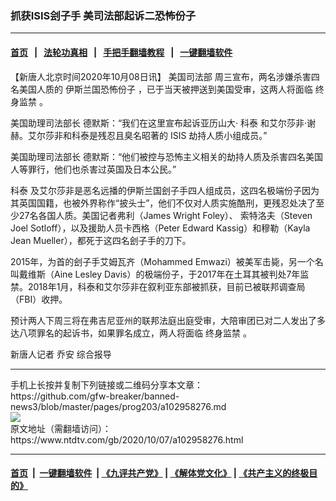### 抓获ISIS刽子手 美司法部起诉二恐怖份子
------------------------

#### [首页](https://github.com/gfw-breaker/banned-news3/blob/master/README.md) &nbsp;&nbsp;|&nbsp;&nbsp; [法轮功真相](https://github.com/begood0513/basic/blob/master/README.md)  &nbsp;&nbsp;|&nbsp;&nbsp; [手把手翻墙教程](https://github.com/gfw-breaker/guides/wiki)  &nbsp;&nbsp;|&nbsp;&nbsp; [一键翻墙软件](https://github.com/gfw-breaker/nogfw/blob/master/README.md)  



<div><div class="post_content" itemprop="articleBody">
 <p>
  【新唐人北京时间2020年10月08日讯】
  <ok href="https://www.ntdtv.com/gb/美国司法部.htm">
   美国司法部
  </ok>
  周三宣布，两名涉嫌杀害四名美国人质的
  <ok href="https://www.ntdtv.com/gb/伊斯兰国恐怖份子.htm">
   伊斯兰国恐怖份子
  </ok>
  ，已于当天被押送到美国受审，这两人将面临
  <ok href="https://www.ntdtv.com/gb/终身监禁.htm">
   终身监禁
  </ok>
  。
 </p>
 <p>
  美国助理司法部长 德默斯：“我们在这里宣布起诉亚历山大·
  <ok href="https://www.ntdtv.com/gb/科泰.htm">
   科泰
  </ok>
  和艾尔莎非·谢赫。艾尔莎非和科泰是残忍且臭名昭著的
  <ok href="https://www.ntdtv.com/gb/isis.htm">
   ISIS
  </ok>
  劫持人质小组成员。”
 </p>
 <p>
  美国助理司法部长 德默斯：“他们被控与恐怖主义相关的劫持人质及杀害四名美国人等罪行，他们也杀害过英国及日本公民。”
 </p>
 <p>
  <ok href="https://www.ntdtv.com/gb/科泰.htm">
   科泰
  </ok>
  及艾尔莎非是恶名远播的伊斯兰国刽子手四人组成员，这四名极端份子因为其英国国籍，也被外界称作“披头士”，他们不仅对人质实施酷刑，更残忍处决了至少27名各国人质。美国记者弗利（James Wright Foley）、 索特洛夫（Steven Joel Sotloff），以及援助人员卡西格（Peter Edward Kassig）和穆勒（Kayla Jean Mueller），都死于这四名刽子手的刀下。
 </p>
 <p>
  2015年，为首的刽子手艾姆瓦齐（Mohammed Emwazi）被美军击毙，另一个名叫戴维斯（Aine Lesley Davis）的极端份子，于2017年在土耳其被判处7年监禁。2018年1月，科泰和艾尔莎非在叙利亚东部被抓获，目前已被联邦调查局（FBI）收押。
 </p>
 <p>
  预计两人下周三将在弗吉尼亚州的联邦法庭出庭受审，大陪审团已对二人发出了多达八项罪名的起诉书，如果罪名成立，两人将面临
  <ok href="https://www.ntdtv.com/gb/终身监禁.htm">
   终身监禁
  </ok>
  。
 </p>
 <p>
  新唐人记者 乔安 综合报导
 </p>
 <div class="single_ad">
 </div>
</div>
</div>
<hr/>
手机上长按并复制下列链接或二维码分享本文章：<br/>
https://github.com/gfw-breaker/banned-news3/blob/master/pages/prog203/a102958276.md <br/>
<a href='https://github.com/gfw-breaker/banned-news3/blob/master/pages/prog203/a102958276.md'><img src='https://github.com/gfw-breaker/banned-news3/blob/master/pages/prog203/a102958276.md.png'/></a> <br/>
原文地址（需翻墙访问）：https://www.ntdtv.com/gb/2020/10/07/a102958276.html


------------------------
#### [首页](https://github.com/gfw-breaker/banned-news3/blob/master/README.md) &nbsp;|&nbsp; [一键翻墙软件](https://github.com/gfw-breaker/nogfw/blob/master/README.md) &nbsp;| [《九评共产党》](https://github.com/gfw-breaker/9ping.md/blob/master/README.md#九评之一评共产党是什么) | [《解体党文化》](https://github.com/gfw-breaker/jtdwh.md/blob/master/README.md) | [《共产主义的终极目的》](https://github.com/gfw-breaker/gczydzjmd.md/blob/master/README.md)


<img src='http://gfw-breaker.win/banned-news3/pages/prog203/a102958276.md' width='0px' height='0px'/>